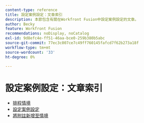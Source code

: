 ```yaml
---
content-type: reference
title: 設定案例設定：文章索引
description: 本節包含有關在Workfront Fusion中設定案例設定的文章。
author: Becky
feature: Workfront Fusion
recommendations: noDisplay, noCatalog
exl-id: 9d8efc4e-ff51-46aa-bce0-259b380b5abc
source-git-commit: 77ec3c007ce7c49ff760145fafcd7f62b273a18f
workflow-type: tm+mt
source-wordcount: '33'
ht-degree: 0%

---
```


# 設定案例設定：文章索引

* [排程情境](/help/workfront-fusion/create-scenarios/config-scenarios-settings/schedule-a-scenario.md)
* [設定案例設定](/help/workfront-fusion/create-scenarios/config-scenarios-settings/configure-scenario-settings.md)
* [將附註新增至情境](/help/workfront-fusion/create-scenarios/config-scenarios-settings/add-notes-to-scenario.md)
